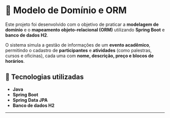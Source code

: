 # 🎯 Modelo de Domínio e ORM

Este projeto foi desenvolvido com o objetivo de praticar a **modelagem de domínio** e o **mapeamento objeto-relacional (ORM)** utilizando **Spring Boot** e **banco de dados H2**.  

O sistema simula a gestão de informações de um **evento acadêmico**, permitindo o cadastro de **participantes** e **atividades** (como palestras, cursos e oficinas), cada uma com **nome, descrição, preço e blocos de horários**.  

## 🚀 Tecnologias utilizadas
- **Java**
- **Spring Boot**
- **Spring Data JPA**
- **Banco de dados H2**

---
